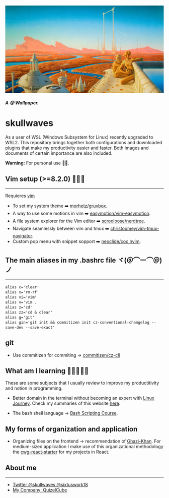 ![retro image](./src/images/retro-sci-fi-image/315285.jpg)

##### A 😲 Wallpaper.
# skullwaves

As a user of WSL (Windows Subsystem for Linux) recently upgraded to WSL2. This repository brings together both configurations and downloaded plugins that make my productivity easier and faster.
Both images and documents of certain importance are also included.

**Warning:** For personal use 😶‍🌫️.

## Vim setup (>=8.2.0) 👨🏾‍💻
---
Requieres [vim](https://www.vim.org/)
- To set my system theme ➡️ [morhetz/gruvbox](https://github.com/morhetz/gruvbox).
- A way to use some motions in vim ➡️ [easymotion/vim-easymotion](https://github.com/easymotion/vim-easymotion).
- A file system explorer for the Vim editor ➡️ [scrooloose/nerdtree](https://github.com/preservim/nerdtree).
- Navigate seamlessly between vim and tmux ➡️ [christoomey/vim-tmux-navigator](https://github.com/christoomey/vim-tmux-navigator).
- Custom pop menu with snippet sopport ➡️ [neoclide/coc.nvim](https://github.com/neoclide/coc.nvim).

## The main aliases in my .bashrc file ヾ(＠⌒ー⌒＠)ノ
---
~~~ .bashrc
alias c='clear'
alias x='rm-rf'
alias vi='vim'
alias v='vim .
alias z='cd'
alias zz='cd & clear'
alias g='git'
alias gin='git init && commitizen init cz-conventional-changelog --save-dev --save-exact'
~~~

## git 
- Use commitizen for commiting → [commitizen/cz-cli](https://github.com/commitizen/cz-cli)

## What am I learning ✍🏾🕵🏾‍♂️
These are some subjects that I usually review to improve my productitivity and notion in programming.

- Better domain in the terminal without becoming an expert with [Linux Journey](https://linuxjourney.com/). Check my summaries of this website [here](./src/learn/linux-journey/linux-journey-introduction.md).

- The bash shell language → [Bash Scripting Course](https://www.youtube.com/watch?v=e7BufAVwDiM&t=1128s). 

## My forms of organization and application

- Organizing files on the frontend  → 	recommendation of [Ghazi-Khan](https://github.com/gkhan205?tab=overview&from=2021-12-01&to=2021-12-31). For medium-sized application I make use of this organizational methodology the [cwg-react-starter](https://github.com/gkhan205/cwg-react-starter) for my projects in React.



## About me 
---
- [Twitter @skullwaves @sixtuswork18](http://twitter.com/sixtuswork18)
- [ My Company: QuizelCube ](http://www.quizelcube.io)

